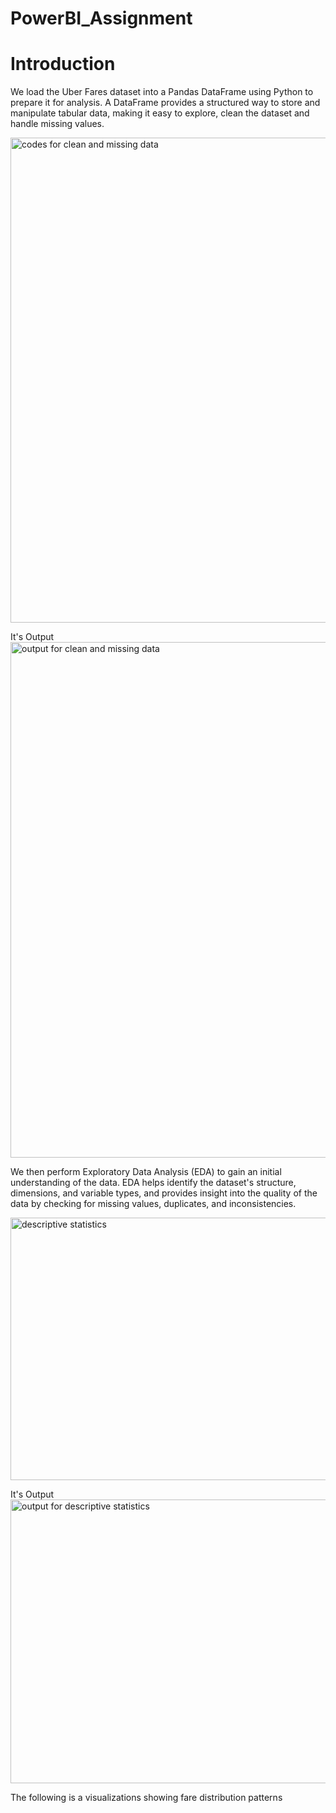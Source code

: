 # PowerBI_Assignment

# Introduction 
We load the Uber Fares dataset into a Pandas DataFrame using Python to prepare it for analysis. A DataFrame provides a structured way to store and manipulate tabular data, making it easy to explore, clean the dataset and handle missing values.

<img width="1041" height="776" alt="codes for clean and missing data" src="https://github.com/user-attachments/assets/cfa7e0fe-bad6-4c49-aeb6-ef20e50d22be" />

It's Output
<img width="1325" height="825" alt="output for clean and missing data" src="https://github.com/user-attachments/assets/573f9030-7ff7-493d-bd34-6c9c599c764b" />

We then perform Exploratory Data Analysis (EDA) to gain an initial understanding of the data. EDA helps identify the dataset's structure, dimensions, and variable types, and provides insight into the quality of the data by checking for missing values, duplicates, and inconsistencies.

<img width="931" height="420" alt="descriptive statistics" src="https://github.com/user-attachments/assets/6605a94e-a1bc-4646-99a5-a7c561f4c196" />

It's Output
<img width="1214" height="454" alt="output for descriptive statistics" src="https://github.com/user-attachments/assets/47ca56f1-ee7b-4eef-98b0-548e174c5e8a" />

The following is a visualizations showing fare distribution patterns
